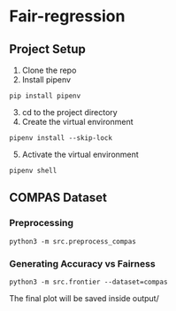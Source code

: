 # Fair-regression

## Project Setup
1. Clone the repo
2. Install pipenv
```
pip install pipenv
```
3. cd to the project directory
4. Create the virtual environment
```
pipenv install --skip-lock
```
5. Activate the virtual environment
```
pipenv shell
```

## COMPAS Dataset
### Preprocessing
```
python3 -m src.preprocess_compas
```
### Generating Accuracy vs Fairness
```
python3 -m src.frontier --dataset=compas
```
The final plot will be saved inside output/
